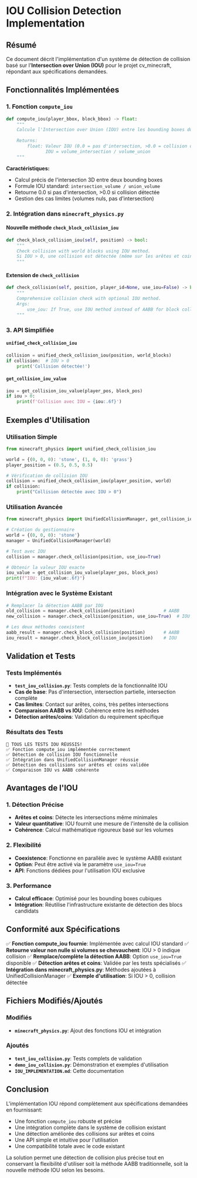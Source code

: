 # IOU Collision Detection Implementation

## Résumé

Ce document décrit l'implémentation d'un système de détection de collision basé sur l'**Intersection over Union (IOU)** pour le projet cv_minecraft, répondant aux spécifications demandées.

## Fonctionnalités Implémentées

### 1. Fonction `compute_iou`

```python
def compute_iou(player_bbox, block_bbox) -> float:
    """
    Calcule l'Intersection over Union (IOU) entre les bounding boxes du joueur et du bloc.
    
    Returns:
        float: Valeur IOU (0.0 = pas d'intersection, >0.0 = collision détectée)
               IOU = volume_intersection / volume_union
    """
```

**Caractéristiques:**
- Calcul précis de l'intersection 3D entre deux bounding boxes
- Formule IOU standard: `intersection_volume / union_volume`
- Retourne 0.0 si pas d'intersection, >0.0 si collision détectée
- Gestion des cas limites (volumes nuls, pas d'intersection)

### 2. Intégration dans `minecraft_physics.py`

#### Nouvelle méthode `check_block_collision_iou`
```python
def check_block_collision_iou(self, position) -> bool:
    """
    Check collision with world blocks using IOU method.
    Si IOU > 0, une collision est détectée (même sur les arêtes et coins).
    """
```

#### Extension de `check_collision`
```python
def check_collision(self, position, player_id=None, use_iou=False) -> bool:
    """
    Comprehensive collision check with optional IOU method.
    Args:
        use_iou: If True, use IOU method instead of AABB for block collision
    """
```

### 3. API Simplifiée

#### `unified_check_collision_iou`
```python
collision = unified_check_collision_iou(position, world_blocks)
if collision:  # IOU > 0
    print('Collision détectée!')
```

#### `get_collision_iou_value`
```python
iou = get_collision_iou_value(player_pos, block_pos)
if iou > 0:
    print(f'Collision avec IOU = {iou:.6f}')
```

## Exemples d'Utilisation

### Utilisation Simple
```python
from minecraft_physics import unified_check_collision_iou

world = {(0, 0, 0): 'stone', (1, 0, 0): 'grass'}
player_position = (0.5, 0.5, 0.5)

# Vérification de collision IOU
collision = unified_check_collision_iou(player_position, world)
if collision:
    print("Collision détectée avec IOU > 0")
```

### Utilisation Avancée
```python
from minecraft_physics import UnifiedCollisionManager, get_collision_iou_value

# Création du gestionnaire
world = {(0, 0, 0): 'stone'}
manager = UnifiedCollisionManager(world)

# Test avec IOU
collision = manager.check_collision(position, use_iou=True)

# Obtenir la valeur IOU exacte
iou_value = get_collision_iou_value(player_pos, block_pos)
print(f"IOU: {iou_value:.6f}")
```

### Intégration avec le Système Existant
```python
# Remplacer la détection AABB par IOU
old_collision = manager.check_collision(position)           # AABB
new_collision = manager.check_collision(position, use_iou=True)  # IOU

# Les deux méthodes coexistent
aabb_result = manager.check_block_collision(position)       # AABB
iou_result = manager.check_block_collision_iou(position)    # IOU
```

## Validation et Tests

### Tests Implémentés
- **`test_iou_collision.py`**: Tests complets de la fonctionnalité IOU
- **Cas de base**: Pas d'intersection, intersection partielle, intersection complète
- **Cas limites**: Contact sur arêtes, coins, très petites intersections
- **Comparaison AABB vs IOU**: Cohérence entre les méthodes
- **Détection arêtes/coins**: Validation du requirement spécifique

### Résultats des Tests
```
🎉 TOUS LES TESTS IOU RÉUSSIS!
✅ Fonction compute_iou implémentée correctement
✅ Détection de collision IOU fonctionnelle
✅ Intégration dans UnifiedCollisionManager réussie
✅ Détection des collisions sur arêtes et coins validée
✅ Comparaison IOU vs AABB cohérente
```

## Avantages de l'IOU

### 1. Détection Précise
- **Arêtes et coins**: Détecte les intersections même minimales
- **Valeur quantitative**: IOU fournit une mesure de l'intensité de la collision
- **Cohérence**: Calcul mathématique rigoureux basé sur les volumes

### 2. Flexibilité
- **Coexistence**: Fonctionne en parallèle avec le système AABB existant
- **Option**: Peut être activé via le paramètre `use_iou=True`
- **API**: Fonctions dédiées pour l'utilisation IOU exclusive

### 3. Performance
- **Calcul efficace**: Optimisé pour les bounding boxes cubiques
- **Intégration**: Réutilise l'infrastructure existante de détection des blocs candidats

## Conformité aux Spécifications

✅ **Fonction compute_iou fournie**: Implémentée avec calcul IOU standard
✅ **Retourne valeur non nulle si volumes se chevauchent**: IOU > 0 indique collision
✅ **Remplace/complète la détection AABB**: Option `use_iou=True` disponible
✅ **Détection arêtes et coins**: Validée par les tests spécialisés
✅ **Intégration dans minecraft_physics.py**: Méthodes ajoutées à UnifiedCollisionManager
✅ **Exemple d'utilisation**: Si IOU > 0, collision détectée

## Fichiers Modifiés/Ajoutés

### Modifiés
- **`minecraft_physics.py`**: Ajout des fonctions IOU et intégration

### Ajoutés
- **`test_iou_collision.py`**: Tests complets de validation
- **`demo_iou_collision.py`**: Démonstration et exemples d'utilisation
- **`IOU_IMPLEMENTATION.md`**: Cette documentation

## Conclusion

L'implémentation IOU répond complètement aux spécifications demandées en fournissant:
- Une fonction `compute_iou` robuste et précise
- Une intégration complète dans le système de collision existant
- Une détection améliorée des collisions sur arêtes et coins
- Une API simple et intuitive pour l'utilisation
- Une compatibilité totale avec le code existant

La solution permet une détection de collision plus précise tout en conservant la flexibilité d'utiliser soit la méthode AABB traditionnelle, soit la nouvelle méthode IOU selon les besoins.